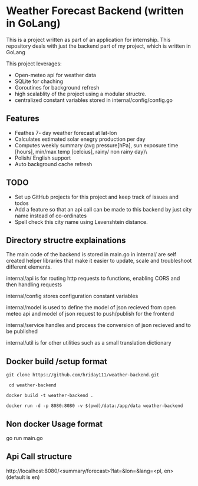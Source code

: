 # Weather Forecast Backend (written in GoLang)
This is a project written as part of an application for internship. 
This repository deals with just the backend part of my project, which is written in GoLang

This project leverages:
- Open-meteo api for weather data
- SQLite for chaching
- Goroutines for background refresh
- high scalablity of the project using a modular structre.
- centralized constant variables stored in internal/config/config.go



## Features
- Feathes 7- day weather forecast at lat-lon
- Calculates estimated solar enegry production per day
- Computes weekly summary (avg pressure[hPa], sun exposure time [hours], min/max temp [celcius], rainy/ non rainy day)\
- Polish/ English support
- Auto background cache refresh


## TODO

- Set up GitHub projects for this project and keep track of issues and todos
- Add a feature so that an api call can be made to this backend by just city name instead of co-ordinates
- Spell check this city name using Levenshtein distance. 

## Directory structre explainations
The main code of the backend is stored in main.go
in internal/ are self created helper libraries that make it easier to update, scale and troubleshoot different elements. 

internal/api is for routing http requests to functions, enabling CORS and then handling requests

internal/config stores configuration constant variables

internal/model is used to define the model of json recieved from open meteo api and model of json request to push/publish for the frontend

internal/service handles and process the conversion of json recieved and to be published

internal/util is for other utilities such as a small translation dictionary
## Docker build /setup format

```git clone https://github.com/hriday111/weather-backend.git``` 

``` cd weather-backend```

```docker build -t weather-backend . ```

```docker run -d -p 8080:8080 -v $(pwd)/data:/app/data weather-backend ```

## Non docker Usage format
go run main.go 

## Api Call structure
http://localhost:8080/<summary/forecast>?lat=<valid latitude>&lon=<valid longitude>&lang=<pl, en> (default is en)
